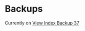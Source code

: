 # Backups

Currently on [View Index Backup 37](https://github.com/NagusameCS/Backups/blob/main/indexbackup37.html)
